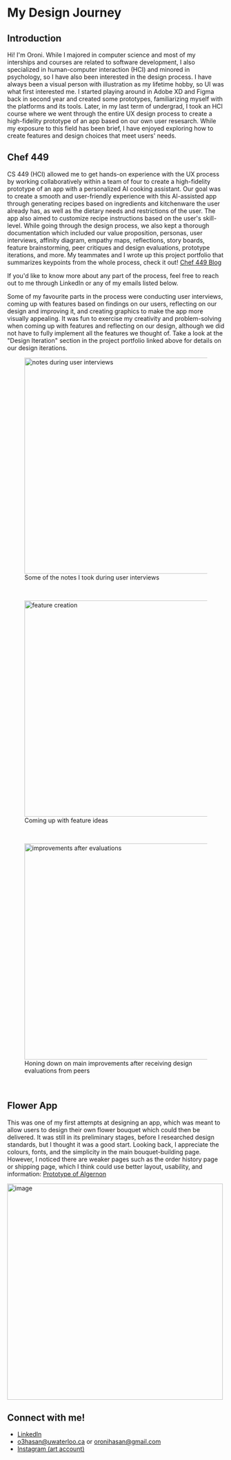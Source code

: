 # My Design Journey
## Introduction
Hi! I'm Oroni. While I majored in computer science and most of my interships and courses are related to software development, I also specialized in human-computer interaction (HCI) and minored in psychology, so I have also been interested in the design process. I have always been a visual person with illustration as my lifetime hobby, so UI was what first interested me. I started playing around in Adobe XD and Figma back in second year and created some prototypes, familiarizing myself with the platforms and its tools. Later, in my last term of undergrad, I took an HCI course where we went through the entire UX design process to create a high-fidelity prototype of an app based on our own user resesarch. While my exposure to this field has been brief, I have enjoyed exploring how to create features and design choices that meet users' needs.

## Chef 449

CS 449 (HCI) allowed me to get hands-on experience with the UX process by working collaboratively within a team of four to create a high-fidelity prototype of an app with a personalized AI cooking assistant. Our goal was to create a smooth and user-friendly experience with this AI-assisted app through generating recipes based on ingredients and kitchenware the user already has, as well as the dietary needs and restrictions of the user. The app also aimed to customize recipe instructions based on the user's skill-level. While going through the design process, we also kept a thorough documentation which included our value proposition, personas, user interviews, affinity diagram, empathy maps, reflections, story boards, feature brainstorming, peer critiques and design evaluations, prototype iterations, and more. My teammates and I wrote up this project portfolio that summarizes keypoints from the whole process, check it out! <a href="https://docs.google.com/document/d/1lNVjurTwWHKNS7iNYl6BO3pldFBV6Yz0v93p5wTdlug/edit?usp=sharing">Chef 449 Blog</a>

If you'd like to know more about any part of the process, feel free to reach out to me through LinkedIn or any of my emails listed below.

Some of my favourite parts in the process were conducting user interviews, coming up with features based on findings on our users, reflecting on our design and improving it, and creating graphics to make the app more visually appealing. It was fun to exercise my creativity and problem-solving when coming up with features and reflecting on our design, although we did not have to fully implement all the features we thought of. Take a look at the "Design Iteration" section in the project portfolio linked above for details on our design iterations.

<figure>
  
  <img width="500" alt="notes during user interviews" src="https://github.com/user-attachments/assets/2d82cf7e-5890-4420-9ce4-09e73134ec6b" />
  <figcaption>Some of the notes I took during user interviews</figcaption>
</figure>
<br>


<figure>

  
  <img width="500" alt="feature creation" src="https://github.com/user-attachments/assets/d93385eb-ec7c-41be-b038-d796357c93e1" />
  <figcaption>Coming up with feature ideas</figcaption>
</figure>

<br>

<figure>
  <img width="500" alt="improvements after evaluations" src="https://github.com/user-attachments/assets/fc5a3f84-83f7-4afa-b8fa-423357e8b54a" />
  <figcaption>Honing down on main improvements after receiving design evaluations from peers</figcaption>
</figure>

<br>




## Flower App

This was one of my first attempts at designing an app, which was meant to allow users to design their own flower bouquet which could then be delivered. It was still in its preliminary stages, before I researched design standards, but I thought it was a good start. Looking back, I appreciate the colours, fonts, and the simplicity in the main bouquet-building page. However, I noticed there are weaker pages such as the order history page or shipping page, which I think could use better layout, usability, and information:  <a href="https://xd.adobe.com/view/fc054bc6-14f2-482d-88d9-31be452a3e26-a956/">Prototype of Algernon</a>

<img height="500" alt="image" src="https://github.com/user-attachments/assets/dd3bc096-3c7d-459f-a22b-429f39cf8337" />


## Connect with me!

- <a href="https://www.linkedin.com/in/oroni-hasan/">LinkedIn</a>
- <a href="o3hasan@uwaterloo.ca">o3hasan@uwaterloo.ca</a> or <a href="oronihasan@gmail.com">oronihasan@gmail.com</a>
- <a href="https://www.instagram.com/ororotheunicorn/">Instagram (art account)</a>
